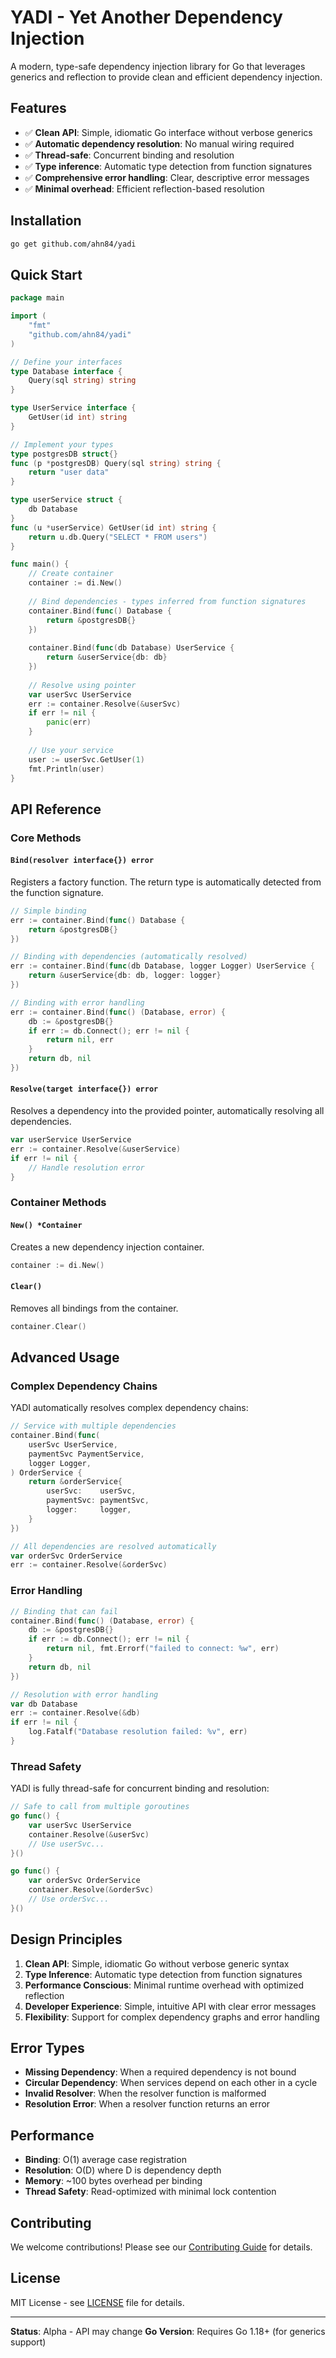 # YADI - Yet Another Dependency Injection

A modern, type-safe dependency injection library for Go that leverages generics and reflection to provide clean and efficient dependency injection.

## Features

- ✅ **Clean API**: Simple, idiomatic Go interface without verbose generics
- ✅ **Automatic dependency resolution**: No manual wiring required
- ✅ **Thread-safe**: Concurrent binding and resolution
- ✅ **Type inference**: Automatic type detection from function signatures
- ✅ **Comprehensive error handling**: Clear, descriptive error messages
- ✅ **Minimal overhead**: Efficient reflection-based resolution

## Installation

```bash
go get github.com/ahn84/yadi
```

## Quick Start

```go
package main

import (
    "fmt"
    "github.com/ahn84/yadi"
)

// Define your interfaces
type Database interface {
    Query(sql string) string
}

type UserService interface {
    GetUser(id int) string
}

// Implement your types
type postgresDB struct{}
func (p *postgresDB) Query(sql string) string {
    return "user data"
}

type userService struct {
    db Database
}
func (u *userService) GetUser(id int) string {
    return u.db.Query("SELECT * FROM users")
}

func main() {
    // Create container
    container := di.New()
    
    // Bind dependencies - types inferred from function signatures
    container.Bind(func() Database {
        return &postgresDB{}
    })
    
    container.Bind(func(db Database) UserService {
        return &userService{db: db}
    })
    
    // Resolve using pointer
    var userSvc UserService
    err := container.Resolve(&userSvc)
    if err != nil {
        panic(err)
    }
    
    // Use your service
    user := userSvc.GetUser(1)
    fmt.Println(user)
}
```

## API Reference

### Core Methods

#### `Bind(resolver interface{}) error`

Registers a factory function. The return type is automatically detected from the function signature.

```go
// Simple binding
err := container.Bind(func() Database {
    return &postgresDB{}
})

// Binding with dependencies (automatically resolved)
err := container.Bind(func(db Database, logger Logger) UserService {
    return &userService{db: db, logger: logger}
})

// Binding with error handling
err := container.Bind(func() (Database, error) {
    db := &postgresDB{}
    if err := db.Connect(); err != nil {
        return nil, err
    }
    return db, nil
})
```

#### `Resolve(target interface{}) error`

Resolves a dependency into the provided pointer, automatically resolving all dependencies.

```go
var userService UserService
err := container.Resolve(&userService)
if err != nil {
    // Handle resolution error
}
```

### Container Methods

#### `New() *Container`

Creates a new dependency injection container.

```go
container := di.New()
```

#### `Clear()`

Removes all bindings from the container.

```go
container.Clear()
```

## Advanced Usage

### Complex Dependency Chains

YADI automatically resolves complex dependency chains:

```go
// Service with multiple dependencies
container.Bind(func(
    userSvc UserService, 
    paymentSvc PaymentService,
    logger Logger,
) OrderService {
    return &orderService{
        userSvc:    userSvc,
        paymentSvc: paymentSvc,
        logger:     logger,
    }
})

// All dependencies are resolved automatically
var orderSvc OrderService
err := container.Resolve(&orderSvc)
```

### Error Handling

```go
// Binding that can fail
container.Bind(func() (Database, error) {
    db := &postgresDB{}
    if err := db.Connect(); err != nil {
        return nil, fmt.Errorf("failed to connect: %w", err)
    }
    return db, nil
})

// Resolution with error handling
var db Database
err := container.Resolve(&db)
if err != nil {
    log.Fatalf("Database resolution failed: %v", err)
}
```

### Thread Safety

YADI is fully thread-safe for concurrent binding and resolution:

```go
// Safe to call from multiple goroutines
go func() {
    var userSvc UserService
    container.Resolve(&userSvc)
    // Use userSvc...
}()

go func() {
    var orderSvc OrderService
    container.Resolve(&orderSvc)
    // Use orderSvc...
}()
```

## Design Principles

1. **Clean API**: Simple, idiomatic Go without verbose generic syntax
2. **Type Inference**: Automatic type detection from function signatures
3. **Performance Conscious**: Minimal runtime overhead with optimized reflection
4. **Developer Experience**: Simple, intuitive API with clear error messages
5. **Flexibility**: Support for complex dependency graphs and error handling

## Error Types

- **Missing Dependency**: When a required dependency is not bound
- **Circular Dependency**: When services depend on each other in a cycle
- **Invalid Resolver**: When the resolver function is malformed
- **Resolution Error**: When a resolver function returns an error

## Performance

- **Binding**: O(1) average case registration
- **Resolution**: O(D) where D is dependency depth
- **Memory**: ~100 bytes overhead per binding
- **Thread Safety**: Read-optimized with minimal lock contention

## Contributing

We welcome contributions! Please see our [Contributing Guide](CONTRIBUTING.md) for details.

## License

MIT License - see [LICENSE](LICENSE) file for details.

---

**Status**: Alpha - API may change
**Go Version**: Requires Go 1.18+ (for generics support)
